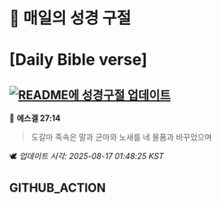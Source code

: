 # 🙏 매일의 성경 구절
# [Daily Bible verse]
## [![README에 성경구절 업데이트](https://github.com/DONGSUKA/first_test/actions/workflows/update-readme-bible.yml/badge.svg)](https://github.com/DONGSUKA/first_test/actions/workflows/update-readme-bible.yml)
<!-- START_BIBLE_VERSE -->
📖 **에스겔 27:14**
> 도갈마 족속은 말과 군마와 노새를 네 물품과 바꾸었으며

🕊️ _업데이트 시각: 2025-08-17 01:48:25 KST_
  <!-- END_BIBLE_VERSE -->
## GITHUB_ACTION
